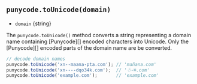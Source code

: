 ## `punycode.toUnicode(domain)`

<!-- YAML
added: v0.6.1
-->

* `domain` {string}

The `punycode.toUnicode()` method converts a string representing a domain name
containing [Punycode][] encoded characters into Unicode. Only the [Punycode][]
encoded parts of the domain name are be converted.

```js
// decode domain names
punycode.toUnicode('xn--maana-pta.com'); // 'mañana.com'
punycode.toUnicode('xn----dqo34k.com');  // '☃-⌘.com'
punycode.toUnicode('example.com');       // 'example.com'
```
